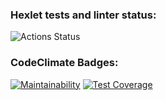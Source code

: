 ### Hexlet tests and linter status:
![Actions Status](https://github.com/sahaviev/frontend-project-lvl1/workflows/hexlet-check/badge.svg)

### CodeClimate Badges:
[![Maintainability](https://api.codeclimate.com/v1/badges/4fd5b3779195e19dc482/maintainability)](https://codeclimate.com/github/sahaviev/frontend-project-lvl1/maintainability)
[![Test Coverage](https://api.codeclimate.com/v1/badges/4fd5b3779195e19dc482/test_coverage)](https://codeclimate.com/github/sahaviev/frontend-project-lvl1/test_coverage)
